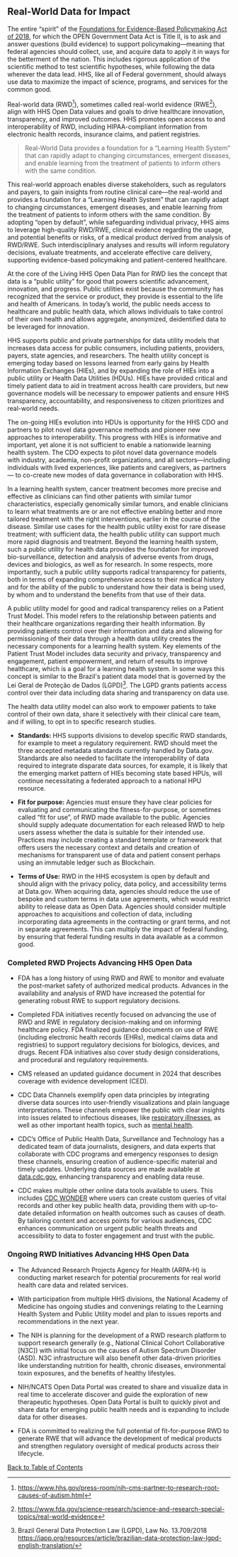 ## Real-World Data for Impact

The entire “spirit” of the [Foundations for Evidence-Based Policymaking Act of 2018](https://www.congress.gov/bill/115th-congress/house-bill/4174), for which the OPEN 
Government Data Act is Title II, is to ask and answer questions (build evidence) to support policymaking—meaning that federal agencies should collect, use, and acquire data 
to apply it in ways for the betterment of the nation. This includes rigorous application of the scientific method to test scientific hypotheses, while following the data 
wherever the data lead. HHS, like all of Federal government, should always use data to maximize the impact of science, programs, and services for the common good.  

Real-world data (RWD[^34]), sometimes called real-world evidence (RWE[^35]), align with HHS Open Data values and goals to drive healthcare innovation, transparency, and 
improved outcomes. HHS promotes open access to and interoperability of RWD, including HIPAA-compliant information from electronic health records, insurance claims, and 
patient registries.

[^34]: <https://www.hhs.gov/press-room/nih-cms-partner-to-research-root-causes-of-autism.html> 
[^35]: <https://www.fda.gov/science-research/science-and-research-special-topics/real-world-evidence> 

> Real-World Data provides a foundation for a “Learning Health System” that can rapidly adapt to changing circumstances, emergent diseases, and enable learning from the
treatment of patients to inform others with the same condition.  

This real-world approach enables diverse stakeholders, such as regulators and payers, to gain insights from routine clinical care—the real-world and provides a foundation 
for a “Learning Health System” that can rapidly adapt to changing circumstances, emergent diseases, and enable learning from the treatment of patients to inform others with 
the same condition. By adopting “open by default”, while safeguarding individual privacy, HHS aims to leverage high-quality RWD/RWE, clinical evidence regarding the usage, 
and potential benefits or risks, of a medical product derived from analysis of RWD/RWE. Such interdisciplinary analyses and results will inform regulatory decisions, 
evaluate treatments, and accelerate effective care delivery, supporting evidence-based policymaking and patient-centered healthcare.  

At the core of the Living HHS Open Data Plan for RWD lies the concept that data is a “public utility” for good that powers scientific advancement, innovation, and progress. 
Public utilities exist because the community has recognized that the service or product, they provide is essential to the life and health of Americans. In today’s world, 
the public needs access to healthcare and public health data, which allows individuals to take control of their own health and allows aggregate, anonymized, deidentified 
data to be leveraged for innovation.  

HHS supports public and private partnerships for data utility models that increases data access for public consumers, including patients, providers, payers, state agencies, 
and researchers. The health utility concept is emerging today based on lessons learned from early gains by Health Information Exchanges (HIEs), and by expanding the role of 
HIEs into a public utility or Health Data Utilities (HDUs). HIEs have provided critical and timely patient data to aid in treatment across health care providers, but new 
governance models will be necessary to empower patients and ensure HHS transparency, accountability, and responsiveness to citizen prioritizes and real-world needs.  

The on-going HIEs evolution into HDUs is opportunity for the HHS CDO and partners to pilot novel data governance methods and pioneer new approaches to interoperability. 
This progress with HIEs is informative and important, yet alone it is not sufficient to enable a nationwide learning health system. The CDO expects to pilot novel data 
governance models with industry, academia, non-profit organizations, and all sectors—including individuals with lived experiences, like patients and caregivers, as partners—
to co-create new modes of data governance in collaboration with HHS.  

In a learning health system, cancer treatment becomes more precise and effective as clinicians can find other patients with similar tumor characteristics, especially 
genomically similar tumors, and enable clinicians to learn what treatments are or are not effective enabling better and more tailored treatment with the right 
interventions, earlier in the course of the disease. Similar use cases for the health public utility exist for rare disease treatment; with sufficient data, the health 
public utility can support much more rapid diagnosis and treatment. Beyond the learning health system, such a public utility for health data provides the foundation for 
improved bio-surveillance, detection and analysis of adverse events from drugs, devices and biologics, as well as for research. In some respects, more importantly, such a 
public utility supports radical transparency for patients, both in terms of expanding comprehensive access to their medical history and for the ability of the public to 
understand how their data is being used, by whom and to understand the benefits from that use of their data.  

A public utility model for good and radical transparency relies on a Patient Trust Model. This model refers to the relationship between patients and their healthcare 
organizations regarding their health information. By providing patients control over their information and data and allowing for permissioning of their data through a 
health data utility creates the necessary components for a learning health system. Key elements of the Patient Trust Model includes data security and privacy, transparency 
and engagement, patient empowerment, and return of results to improve healthcare, which is a goal for a learning health system. In some ways this concept is similar to the 
Brazil's patient data model that is governed by the Lei Geral de Proteção de Dados (LGPD)[^36]. The LGPD grants patients access control over their data including data 
sharing and transparency on data use.  

[^36]: Brazil General Data Protection Law (LGPD), Law No. 13.709/2018 <https://iapp.org/resources/article/brazilian-data-protection-law-lgpd-english-translation/>

The health data utility model can also work to empower patients to take control of their own data, share it selectively with their clinical care team, and if willing, to 
opt in to specific research studies.  

- **Standards:** HHS supports divisions to develop specific RWD standards, for example to meet a regulatory requirement. RWD should meet the three accepted metadata
  standards currently handled by Data.gov. Standards are also needed to facilitate the interoperability of data required to integrate disparate data sources, for example,
  it is likely that the emerging market pattern of HIEs becoming state based HPUs, will continue necessitating a federated approach to a national HPU resource.

- **Fit for purpose:** Agencies must ensure they have clear policies for evaluating and communicating the fitness-for-purpose, or sometimes called “fit for use”, of RWD made
  available to the public. Agencies should supply adequate documentation for each released RWD to help users assess whether the data is suitable for their intended use.
  Practices may include creating a standard template or framework that offers users the necessary context and details and creation of mechanisms for transparent use of data
  and patient consent perhaps using an immutable ledger such as Blockchain.

- **Terms of Use:** RWD in the HHS ecosystem is open by default and should align with the privacy policy, data policy, and accessibility terms at Data.gov. When acquiring
  data, agencies should reduce the use of bespoke and custom terms in data use agreements, which would restrict ability to release data as Open Data. Agencies should
  consider multiple approaches to acquisitions and collection of data, including incorporating data agreements in the contracting or grant terms, and not in separate
  agreements. This can multiply the impact of federal funding, by ensuring that federal funding results in data available as a common good.

### Completed RWD Projects Advancing HHS Open Data

- FDA has a long history of using RWD and RWE to monitor and evaluate the post-market safety of authorized medical products. Advances in the availability and analysis of
  RWD have increased the potential for generating robust RWE to support regulatory decisions. 

- Completed FDA initiatives recently focused on advancing the use of RWD and RWE in regulatory decision-making and on informing healthcare policy. FDA finalized guidance
  documents on use of RWE (including electronic health records (EHRs), medical claims data and registries) to support regulatory decisions for biologics, devices, and drugs.
  Recent FDA initiatives also cover study design considerations, and procedural and regulatory requirements.

- CMS released an updated guidance document in 2024 that describes coverage with evidence development (CED).

- CDC Data Channels exemplify open data principles by integrating diverse data sources into user-friendly visualizations and plain language interpretations. These channels
  empower the public with clear insights into issues related to infectious diseases, like [respiratory illnesses](https://www.cdc.gov/respiratory-viruses/data/index.html),
  as well as other important health topics, such as [mental health](https://www.cdc.gov/mental-health/about-data/index.html).

- CDC’s Office of Public Health Data, Surveillance and Technology has a dedicated team of data journalists, designers, and data experts that collaborate with CDC programs
  and emergency responses to design these channels, ensuring creation of audience-specific material and timely updates. Underlying data sources are made available at
  [data.cdc.gov](https://data.cdc.gov/), enhancing transparency and enabling data reuse. 

- CDC makes multiple other online data tools available to users. This includes [CDC WONDER](https://wonder.cdc.gov/) where users can create custom queries of vital records
  and other key public health data, providing them with up-to-date detailed information on health outcomes such as causes of death. By tailoring content and access points
  for various audiences, CDC enhances communication on urgent public health threats and accessibility to data to foster engagement and trust with the public.

### Ongoing RWD Initiatives Advancing HHS Open Data

- The Advanced Research Projects Agency for Health (ARPA-H) is conducting market research for potential procurements for real world health care data and related services.

- With participation from multiple HHS divisions, the National Academy of Medicine has ongoing studies and convenings relating to the Learning Health System and Public
  Utility model and plan to issues reports and recommendations in the next year.

- The NIH is planning for the development of a RWD research platform to support research generally (e.g., National Clinical Cohort Collaborative [N3C]) with initial focus
  on the causes of Autism Spectrum Disorder (ASD). N3C infrastructure will also benefit other data-driven priorities like understanding nutrition for health, chronic
  diseases, environmental toxin exposures, and the benefits of healthy lifestyles.

- NIH/NCATS Open Data Portal was created to share and visualize data in real time to accelerate discover and guide the exploration of new therapeutic hypotheses. Open Data
  Portal is built to quickly pivot and share data for emerging public health needs and is expanding to include data for other diseases.

- FDA is committed to realizing the full potential of fit-for-purpose RWD to generate RWE that will advance the development of medical products and strengthen regulatory
  oversight of medical products across their lifecycle.

[Back to Table of Contents](#table-of-contents)
